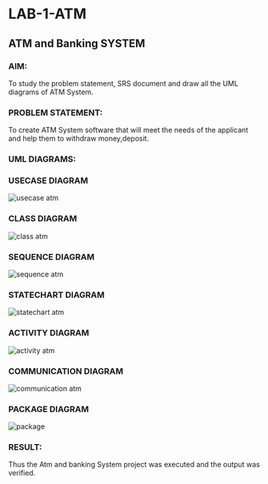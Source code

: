 # LAB-1-ATM
## ATM and Banking SYSTEM
### AIM: 
To study the problem statement, SRS document and draw all the UML diagrams of ATM
System.
### PROBLEM STATEMENT:
To create ATM System software that will meet the needs of the applicant and help them
to withdraw money,deposit.
### UML DIAGRAMS:
### USECASE DIAGRAM
![usecase atm](https://github.com/23007784/LAB-1-ATM/assets/139115570/86c7d5d3-8136-4158-954f-62e037765a14)
### CLASS DIAGRAM
![class atm](https://github.com/23007784/LAB-1-ATM/assets/139115570/3db54417-31b3-4718-8894-9d3858a34487)
### SEQUENCE DIAGRAM
![sequence atm](https://github.com/23007784/LAB-1-ATM/assets/139115570/49436a04-943d-4b98-adda-6a919f0d698b)
### STATECHART DIAGRAM
![statechart atm](https://github.com/23007784/LAB-1-ATM/assets/139115570/476cd3a4-4be5-4240-8dc0-9c67fdbe1266)
### ACTIVITY DIAGRAM
![activity atm](https://github.com/23007784/LAB-1-ATM/assets/139115570/cf7b648c-0873-4db0-be77-d5b0f80adf65)
### COMMUNICATION DIAGRAM
![communication atm](https://github.com/23007784/LAB-1-ATM/assets/139115570/4807efe4-434a-4d78-95dd-c08270430cdf)
### PACKAGE DIAGRAM
![package](https://github.com/23007784/LAB-1-ATM/assets/139115570/22f86e8b-3c5f-401c-b339-194864b6801c)

### RESULT: 
Thus the Atm and banking System project was executed and the output was verified.
